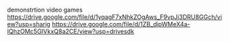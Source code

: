 demonstrtion video games
https://drive.google.com/file/d/1yqagF7xNhkZOgAws_F9vpJi3DRU8GGch/view?usp=sharig
https://drive.google.com/file/d/1ZB_dipWMeX4a-IQhzOMc5GIVkxQ8a2CE/view?usp=drivesdk
